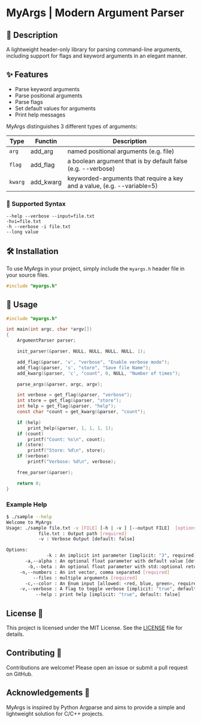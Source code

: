 # MyArgs | Modern Argument Parser

## 📖 Description

A lightweight header-only library for parsing command-line arguments, including support for flags and keyword arguments in an elegant manner.

## ✨ Features

- Parse keyword arguments
- Parse positional arguments
- Parse flags
- Set default values for arguments
- Print help messages

MyArgs distinguishes 3 different types of arguments:

| Type    | Functin   | Description                                                             |
| ------- | --------- | ----------------------------------------------------------------------- |
| `arg`   | add_arg   | named positional arguments (e.g. file)                                  |
| `flag`  | add_flag  | a boolean argument that is by default false (e.g. --verbose)            |
| `kwarg` | add_kwarg | keyworded-arguments that require a key and a value, (e.g. --variable=5) |

### 📝 Supported Syntax

```
--help --verbose --input=file.txt
-hvi=file.txt
-h --verbose -i file.txt
--long value
```

## 🛠️ Installation

To use MyArgs in your project, simply include the `myargs.h` header file in your source files.

```cpp
#include "myargs.h"
```

## 🚀 Usage

```c
#include "myargs.h"

int main(int argc, char *argv[])
{
    ArgumentParser parser;

    init_parser(&parser, NULL, NULL, NULL, NULL, 1);

    add_flag(&parser, 'v', "verbose", "Enable verbose mode");
    add_flag(&parser, 's', "store", "Save file Name");
    add_kwarg(&parser, 'c', "count", 0, NULL, "Number of times");

    parse_args(&parser, argc, argv);

    int verbose = get_flag(&parser, "verbose");
    int store = get_flag(&parser, "store");
    int help = get_flag(&parser, "help");
    const char *count = get_kwarg(&parser, "count");

    if (help)
        print_help(&parser, 1, 1, 1, 1);
    if (count)
        printf("Count: %s\n", count);
    if (store)
        printf("Store: %d\n", store);
    if (verbose)
        printf("Verbose: %d\n", verbose);

    free_parser(&parser);

    return 0;
}
```

### Example Help

```sh
$ ./sample --help
Welcome to MyArgs
Usage: ./sample file.txt -v [FILE] [-h | -v ] [--output FILE]  [options...]
            file.txt : Output path [required]
            -v : Verbose Output [default: false]

Options:
               -k : An implicit int parameter [implicit: "3", required]
       -a,--alpha : An optional float parameter with default value [default: 0.6]
        -b,--beta : An optional float parameter with std::optional return [default: none]
     -n,--numbers : An int vector, comma separated [required]
          --files : multiple arguments [required]
       -c,--color : An Enum input [allowed: <red, blue, green>, required]
     -v,--verbose : A flag to toggle verbose [implicit: "true", default: false]
           --help : print help [implicit: "true", default: false]
```

## License 📄

This project is licensed under the MIT License. See the [LICENSE](LICENSE) file for details.

## Contributing 🤝

Contributions are welcome! Please open an issue or submit a pull request on GitHub.

## Acknowledgements 🙏

MyArgs is inspired by Python Argparse and aims to provide a simple and lightweight solution for C/C++ projects.
